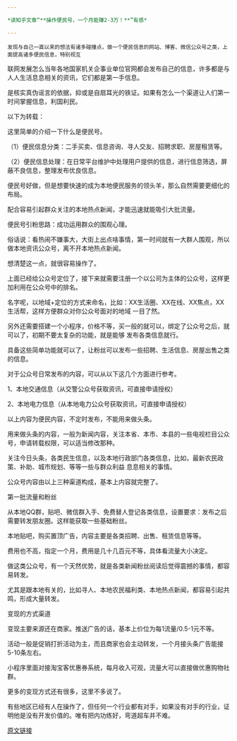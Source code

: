 ```yaml
---

*读知乎文章“**操作便民号，一个月能赚2-3万！**”有感*

---
```

    发现与自己一直以来的想法有诸多碰撞点，做一个便民信息的网站、博客、微信公众号之类，上面提高诸多便民信息，特别视互
    
联网发展怎么当年各地国家机关企事业单位官网都会发布自己的信息，许多都是与人人生活息息相关的资讯，它们都是第一手信息。

是核实真伪谣言的依据，抑或是自扇耳光的铁证。如果有怎么一个渠道让人们第一时间掌握信息，利国利民。


以下为转载：





这里简单的介绍一下什么是便民号。



（1）便民信息分类：二手买卖、信息咨询、寻人交友、招聘求职、房屋租赁等。



（2）便民信息处理：在日常平台维护中处理用户提供的信息，进行信息筛选，屏蔽不良信息，整理发布优良信息。



便民号好做，但是想要快速的成为本地便民服务的领头羊，那么自然需要更细化的布局。



配合容易引起群众关注的本地热点新闻，才能迅速就能吸引大批流量。



便民号引粉思路：成功运用群众的围观心理。



俗话说：看热闹不嫌事大，大街上出点啥事情，第一时间就有一大群人围观，所以做本地资讯公众号，离不开本地热点新闻。



想清楚这一点，就很容易操作了。



上面已经给公众号定位了，接下来就需要注册一个以公司为主体的公众号，这样更加利用在公众号中的排名。



名字呢，以地域+定位的方式来命名，比如：XX生活圈、XX在线、XX焦点，XX生活帮，这样方便群众对你公众号面对的地域
一目了然。



另外还需要搭建一个小程序，价格不等，买一般的就可以，绑定了公众号之后，就可以了，初期不要太复杂的功能，就是能够
发布各类信息就行。

具备这些简单功能就可以了，让粉丝可以发布一些招聘、生活信息、房屋出售之类的信息。



对于公众号日常发布的内容，可以从以下这几个方面进行参考。



1、本地交通信息（从交警公众号获取资讯，可直接申请授权）



2、本地电力信息（从本地电力公众号获取资讯，可直接申请授权）



以上内容为便民内容，不定时发布，不能用来做头条。



用来做头条的内容，一般为新闻内容，关注本省、本市、本县的一些电视栏目公众号，申请转载权限，可以适当修改那种。



关注今日头条，各类民生信息，以及本地行政部门各类信息，比如，最新农民政策、补助、城市规划、等等一些与群众利益
息息相关的事情。



公众号内容由以上三种渠道构成，基本上内容就完整了。



第一批流量和粉丝



从本地QQ群，贴吧、微信群入手、免费替人登记各类信息，设置要求：发布之后需要转发朋友圈。这样能获取一些基础粉丝。



本地贴吧，购买置顶广告，内容主要是各类招聘、出售、租赁信息等等。



费用也不高，指定一个月，费用是几十几百元不等，具体看流量大小决定。



做这类公众号，有一个天然优势，就是各类新闻粉丝阅读后觉得震撼的事情，都容易转发。



尤其是跟本地有关的，比如寻人、本地农民福利类、本地热点新闻，都容易引起共鸣，形成大量转发。



变现的方式渠道



变现主要来源还在商家。推送广告的话，基本上价位为每1流量/0.5-1元不等。



活动一般是促销打折活动为主，而且商家也会主动转发，一个月接头条广告能接5-10条左右。



小程序里面对接淘宝客优惠券系统，每月收入可观，流量大可以直接做优惠购物社群。



更多的变现方式还有很多，这里不多说了。



有些地区已经有人在操作了，但任何一个行业都有对手，如果没有对手的行业，证明他是没有开发价值的。唯有把内功练好，弯道超车并不难。

[原文链接](https://zhuanlan.zhihu.com/p/68462098)

